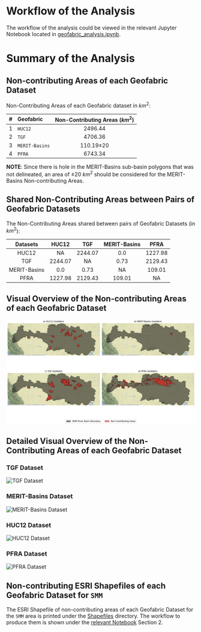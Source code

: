 # Workflow of the Analysis
The workflow of the analysis could be viewed in the relevant Jupyter Notebook located in [geofabric_analysis.ipynb](./geofabric_analysis.ipynb).

# Summary of the Analysis
## Non-contributing Areas of each Geofabric Dataset
Non-Contributing Areas of each Geofabric dataset in $km^{2}$:

|#    |Geofabric      |Non-Contributing Areas ($km^{2}$)|
|:---:|:--------------|:-------------------------------:|
|1    |`HUC12`        |2496.44			        |
|2    |`TGF`          |4706.36				|
|3    |`MERIT-Basins` |110.19±20			|
|4    |`PFRA`         |6743.34				|

**NOTE**: Since there is hole in the MERIT-Basins sub-basin polygons that was not delineated, an area of ±20 $km^{2}$ should be considered for the MERIT-Basins Non-contributing Areas.

## Shared Non-Contributing Areas between Pairs of Geofabric Datasets
The Non-Contributing Areas shared between pairs of Geofabric Datasets (in $km^{2}$):

|Datasets	|HUC12		|TGF		|MERIT-Basins		|PFRA		|
|:-------------:|:-------------:|:-------------:|:---------------------:|:-------------:|
|HUC12		|NA		|2244.07	|0.0			|1227.98	|
|TGF		|2244.07	|NA		|0.73			|2129.43	|
|MERIT-Basins	|0.0		|0.73		|NA			|109.01		|
|PFRA		|1227.98	|2129.43	|109.01			|NA		|

## Visual Overview of the Non-contributing Areas of each Geofabric Dataset
![Non-Contributing Areas of four Geofabric Datasets for the SMM area: a) HUC12, b) MERIT-Basins, c) TGF, d) PFRA](./NCA.png)

## Detailed Visual Overview of the Non-Contributing Areas of each Geofabric Dataset
### TGF Dataset
![TGF Dataset](./Maps/TGF/TGF_SMM_NCA_USGS.png)

### MERIT-Basins Dataset
![MERIT-Basins Dataset](./Maps/MERIT-Basins/MERIT-Basins_SMM_NCA_USGS.png)

### HUC12 Dataset
![HUC12 Dataset](./Maps/HUC12/HUC12_SMM_NCA_USGS.png)

### PFRA Dataset
![PFRA Dataset](./Maps/PFRA/PFRA_SMM_NCA_USGS.png)

## Non-contributing ESRI Shapefiles of each Geofabric Dataset for `SMM`
The ESRI Shapefile of non-contributing areas of each Geofabric Dataset for the `SMM` area is printed under the [Shapefiles](./Shapefiles) directory. The workflow to produce them is shown under the [relevant Notebook](./geofabric_analysis.ipynb) Section 2.